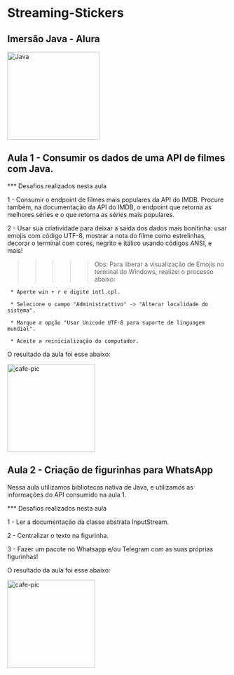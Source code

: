 # Streaming-Stickers
##  Imersão Java - Alura
 
 <img align="center" alt="Java" height="200" width="210" 
src="https://cdn.jsdelivr.net/gh/devicons/devicon/icons/java/java-original-wordmark.svg" />

## Aula 1 - Consumir os dados de uma API de filmes com Java.

*** Desafios realizados nesta aula

 1 - Consumir o endpoint de filmes mais populares da API do IMDB. Procure também, na documentação da API do IMDB,    o endpoint que retorna as melhores séries e o que retorna as séries mais populares.

 2 - Usar sua criatividade para deixar a saída dos dados mais bonitinha: usar emojis com código UTF-8, mostrar a      nota  do filme como estrelinhas, decorar o terminal com cores, negrito e itálico usando códigos ANSI, e mais!
 
 >>>>> Obs: Para liberar a visualização de Emojis no terminal do Windows, realizei o processo abaixo:
     
     * Aperte win + r e digite intl.cpl.
     
     * Selecione o campo "Administrattivo" -> "Alterar localidade do sistema".
     
     * Marque a opção "Usar Unicode UTF-8 para suporte de linguagem mundial".
     
     * Aceite a reinicialização do computador.

O resultado da aula foi esse abaixo:

<img src= "https://images2.imgbox.com/c9/09/rNwC7dH6_o.jpg"  align="center" alt="cafe-pic" height="200" styele="border-radius:50%">
 
 
 
 ## Aula 2 - Criação de figurinhas para WhatsApp
 
 Nessa aula utilizamos bibliotecas nativa de Java, e utilizamos as informações do API consumido na aula 1.
 
 *** Desafios realizados nesta aula
 
 1 - Ler a documentação da classe abstrata InputStream.
 
 2 - Centralizar o texto na figurinha.
 
 3 - Fazer um pacote no Whatsapp e/ou Telegram com as suas próprias figurinhas!
 
 O resultado da aula foi esse abaixo:
 
 <img src= "https://images2.imgbox.com/67/c3/XMRQt2Kn_o.png"  align="center" alt="cafe-pic" height="200" styele="border-radius:50%">
 
</div>
